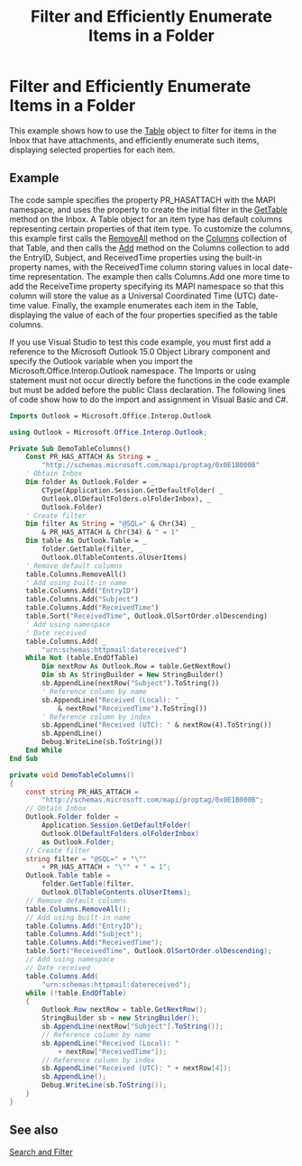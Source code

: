 ﻿---
title: 'Filter and Efficiently Enumerate Items in a Folder'
TOCTitle: 'Filter and Efficiently Enumerate Items in a Folder'
ms:assetid: efee7704-b7d9-4586-a72e-4e960ec1ffdb
ms:mtpsurl: https://msdn.microsoft.com/en-us/library/Bb612664(v=office.15)
ms:contentKeyID: 55119884
ms.date: 07/24/2014
mtps_version: v=office.15



---

# Filter and Efficiently Enumerate Items in a Folder

This example shows how to use the [Table](https://msdn.microsoft.com/en-us/library/bb652856\(v=office.15\)) object to filter for items in the Inbox that have attachments, and efficiently enumerate such items, displaying selected properties for each item.

## Example

The code sample specifies the property PR\_HASATTACH with the MAPI namespace, and uses the property to create the initial filter in the [GetTable](https://msdn.microsoft.com/en-us/library/bb612592\(v=office.15\)) method on the Inbox. A Table object for an item type has default columns representing certain properties of that item type. To customize the columns, this example first calls the [RemoveAll](https://msdn.microsoft.com/en-us/library/bb611528\(v=office.15\)) method on the [Columns](https://msdn.microsoft.com/en-us/library/bb646214\(v=office.15\)) collection of that Table, and then calls the [Add](https://msdn.microsoft.com/en-us/library/bb652865\(v=office.15\)) method on the Columns collection to add the EntryID, Subject, and ReceivedTime properties using the built-in property names, with the ReceivedTime column storing values in local date-time representation. The example then calls Columns.Add one more time to add the ReceiveTime property specifying its MAPI namespace so that this column will store the value as a Universal Coordinated Time (UTC) date-time value. Finally, the example enumerates each item in the Table, displaying the value of each of the four properties specified as the table columns.

If you use Visual Studio to test this code example, you must first add a reference to the Microsoft Outlook 15.0 Object Library component and specify the Outlook variable when you import the Microsoft.Office.Interop.Outlook namespace. The Imports or using statement must not occur directly before the functions in the code example but must be added before the public Class declaration. The following lines of code show how to do the import and assignment in Visual Basic and C\#.

```vb
Imports Outlook = Microsoft.Office.Interop.Outlook
```

```csharp
using Outlook = Microsoft.Office.Interop.Outlook;
```

```vb
Private Sub DemoTableColumns()
    Const PR_HAS_ATTACH As String = _
        "http://schemas.microsoft.com/mapi/proptag/0x0E1B000B"
    ' Obtain Inbox
    Dim folder As Outlook.Folder = _
        CType(Application.Session.GetDefaultFolder( _
        Outlook.OlDefaultFolders.olFolderInbox), _
        Outlook.Folder)
    ' Create filter
    Dim filter As String = "@SQL=" & Chr(34) _
        & PR_HAS_ATTACH & Chr(34) & " = 1"
    Dim table As Outlook.Table = _
        folder.GetTable(filter, _
        Outlook.OlTableContents.olUserItems)
    ' Remove default columns
    table.Columns.RemoveAll()
    ' Add using built-in name
    table.Columns.Add("EntryID")
    table.Columns.Add("Subject")
    table.Columns.Add("ReceivedTime")
    table.Sort("ReceivedTime", Outlook.OlSortOrder.olDescending)
    ' Add using namespace
    ' Date received
    table.Columns.Add( _
        "urn:schemas:httpmail:datereceived")
    While Not (table.EndOfTable)
        Dim nextRow As Outlook.Row = table.GetNextRow()
        Dim sb As StringBuilder = New StringBuilder()
        sb.AppendLine(nextRow("Subject").ToString())
        ' Reference column by name 
        sb.AppendLine("Received (Local): " _
            & nextRow("ReceivedTime").ToString())
        ' Reference column by index
        sb.AppendLine("Received (UTC): " & nextRow(4).ToString())
        sb.AppendLine()
        Debug.WriteLine(sb.ToString())
    End While
End Sub
```

```csharp
private void DemoTableColumns()
{
    const string PR_HAS_ATTACH =
        "http://schemas.microsoft.com/mapi/proptag/0x0E1B000B";
    // Obtain Inbox
    Outlook.Folder folder =
        Application.Session.GetDefaultFolder(
        Outlook.OlDefaultFolders.olFolderInbox)
        as Outlook.Folder;
    // Create filter
    string filter = "@SQL=" + "\""
        + PR_HAS_ATTACH + "\"" + " = 1";
    Outlook.Table table =
        folder.GetTable(filter,
        Outlook.OlTableContents.olUserItems);
    // Remove default columns
    table.Columns.RemoveAll();
    // Add using built-in name
    table.Columns.Add("EntryID");
    table.Columns.Add("Subject");
    table.Columns.Add("ReceivedTime");
    table.Sort("ReceivedTime", Outlook.OlSortOrder.olDescending);
    // Add using namespace
    // Date received
    table.Columns.Add(
        "urn:schemas:httpmail:datereceived");
    while (!table.EndOfTable)
    {
        Outlook.Row nextRow = table.GetNextRow();
        StringBuilder sb = new StringBuilder();
        sb.AppendLine(nextRow["Subject"].ToString());
        // Reference column by name 
        sb.AppendLine("Received (Local): "
            + nextRow["ReceivedTime"]);
        // Reference column by index
        sb.AppendLine("Received (UTC): " + nextRow[4]);
        sb.AppendLine();
        Debug.WriteLine(sb.ToString());
    }
}
```

## See also



[Search and Filter](search-and-filter.md)

